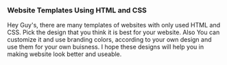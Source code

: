 <h3>Website Templates Using HTML and CSS</h3>
<p>Hey Guy's, there are many templates of websites with only used HTML and CSS. Pick the design that you think it is best for your website. Also You can customize it and use branding colors, according to your own design and use them for your own buisness. I hope these designs will help you in making website look better and useable.</p>
